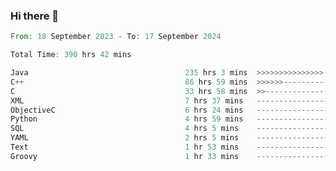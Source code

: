 ### Hi there 👋

<!--
**luoxuanzao/luoxuanzao** is a ✨ _special_ ✨ repository because its `README.md` (this file) appears on your GitHub profile.

Here are some ideas to get you started:

- 🔭 I’m currently working on ...
- 🌱 I’m currently learning ...
- 👯 I’m looking to collaborate on ...
- 🤔 I’m looking for help with ...
- 💬 Ask me about ...
- 📫 How to reach me: ...
- 😄 Pronouns: ...
- ⚡ Fun fact: ...
-->

<!--START_SECTION:waka-->

```rust
From: 18 September 2023 - To: 17 September 2024

Total Time: 390 hrs 42 mins

Java                                   235 hrs 3 mins  >>>>>>>>>>>>>>>----------   60.14 %
C++                                    86 hrs 59 mins  >>>>>>-------------------   22.26 %
C                                      33 hrs 58 mins  >>-----------------------   08.69 %
XML                                    7 hrs 37 mins   -------------------------   01.95 %
ObjectiveC                             6 hrs 24 mins   -------------------------   01.64 %
Python                                 4 hrs 59 mins   -------------------------   01.28 %
SQL                                    4 hrs 5 mins    -------------------------   01.05 %
YAML                                   2 hrs 5 mins    -------------------------   00.53 %
Text                                   1 hr 53 mins    -------------------------   00.48 %
Groovy                                 1 hr 33 mins    -------------------------   00.40 %
```

<!--END_SECTION:waka-->